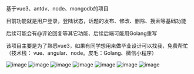 基于vue3、antdv、node、mongodb的项目

目前功能就是用户登录，登陆状态，话题的发布、修改、删除、搜索等基础功能

后续可能会有@评论回复等其它功能、后续后端可能用Golang重写

该项目主要是为了熟悉vue3，如果有同学想用来做毕业设计可以找我，免费帮忙（技术栈： vue、angular、node。皮毛：Golang、微信小程序）

![image](https://github.com/MrMa98/forum-website/assets/73485208/401a2d49-dbba-4104-84d7-cd54a37b7cb3)
![image](https://github.com/MrMa98/forum-website/assets/73485208/dd3ea58d-c048-441b-908b-fd8eaeb00347)
![image](https://github.com/MrMa98/forum-website/assets/73485208/42b59785-dbfd-4802-b9fc-18c1e8b47c7c)
![image](https://github.com/MrMa98/forum-website/assets/73485208/3788699c-b65b-4b47-bcc5-c10b28cccde3)
![image](https://github.com/MrMa98/forum-website/assets/73485208/13657cb4-a6eb-4115-9b04-d7afe37221cf)
![image](https://github.com/MrMa98/forum-website/assets/73485208/9a661161-da9f-4e87-893a-f152c20acaaa)
![image](https://github.com/MrMa98/forum-website/assets/73485208/615262e1-7e14-447e-b17a-126709253d30)







